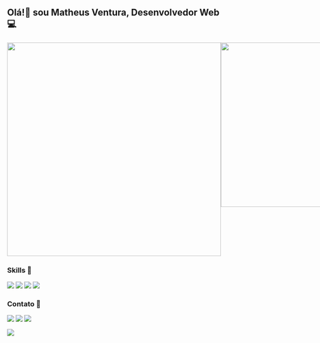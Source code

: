 <h2>Olá!👋 sou Matheus Ventura, Desenvolvedor Web 💻</h2>

###

<div style="display: flex;">
  
<img width="500" src="https://github-readme-stats.vercel.app/api?username=mathewus&show_icons=true&theme=tokyonight">

<img width="385" src="https://github-readme-stats.vercel.app/api/top-langs/?username=mathewus&layout=compact&bg_color=021a2b&text_color=ffffff">

</div>

### Skills 🚀

<a><img src="https://img.shields.io/badge/HTML5-E34F26?style=for-the-badge&logo=html5&logoColor=white">
<img src="https://img.shields.io/badge/CSS3-1572B6?style=for-the-badge&logo=css3&logoColor=white">
 <img src="https://img.shields.io/badge/JavaScript-F7DF1E?style=for-the-badge&logo=javascript&logoColor=black"> 
<img src="https://img.shields.io/badge/MySQL-005C84?style=for-the-badge&logo=mysql&logoColor=white"></a>

### Contato 📱

  <a href="https://www.instagram.com/math_eudev" target="_blank"><img src="https://img.shields.io/badge/-Instagram-%23E4405F?style=for-the-badge&logo=instagram&logoColor=white" target="_blank"></a>
  <a href = "mailto:araujomatheusventura@gmail.com"><img src="https://img.shields.io/badge/-Gmail-%23333?style=for-the-badge&logo=gmail&logoColor=white" target="_blank"></a>
  <a href="https://www.linkedin.com/in/matheus-ventura-230893208" target="_blank"><img src="https://img.shields.io/badge/-LinkedIn-%230077B5?style=for-the-badge&logo=linkedin&logoColor=white" target="_blank"></a> 

  <img src="https://github.com/mathewus/blob/output/github-contribution-grid-snake.svg">
